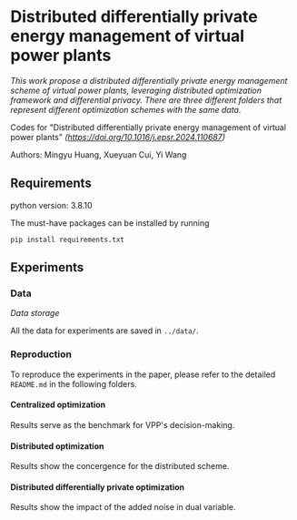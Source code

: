 # Distributed differentially private energy management of virtual power plants
*This work propose a distributed differentially private energy management scheme of virtual power plants, leveraging distributed optimization framework and differential privacy. There are three different folders that represent different optimization schemes with the same data.*

Codes for "Distributed differentially private energy management of virtual power plants"
 *(https://doi.org/10.1016/j.epsr.2024.110687)*

Authors: Mingyu Huang, Xueyuan Cui, Yi Wang

## Requirements

python version: 3.8.10

The must-have packages can be installed by running
```
pip install requirements.txt
```
## Experiments
### Data
*Data storage*

All the data for experiments are saved in ```../data/```. 

### Reproduction

To reproduce the experiments in the paper, please refer to the detailed ```README.md``` in the following folders.

#### Centralized optimization
Results serve as the benchmark for VPP's decision-making.

#### Distributed optimization
Results show the concergence for the distributed scheme.

#### Distributed differentially private optimization
Results show the impact of the added noise in dual variable.
